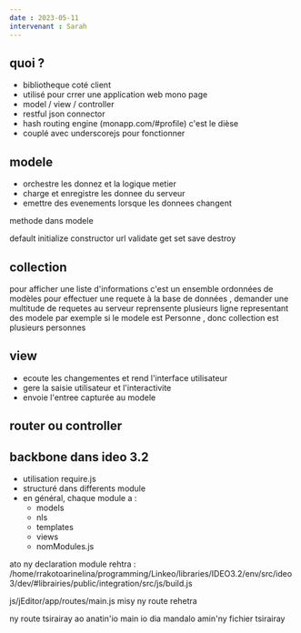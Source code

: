 ```yaml
---
date : 2023-05-11
intervenant : Sarah
---
```


## quoi ?

+ bibliotheque coté client 
+ utilisé pour crrer une application web mono page
+ model / view / controller
+ restful json connector 
+ hash routing engine (monapp.com/#profile) c'est le dièse
+ couplé avec underscorejs pour fonctionner

## modele 
+ orchestre les donnez et la logique metier 
+ charge et enregistre les donnee du serveur 
+ emettre des evenements lorsque les donnees changent 

methode dans modele 

default 
initialize
constructor 
url 
validate
get 
set 
save 
destroy 

## collection 
pour afficher une liste d'informations
c'est un ensemble ordonnées de modèles 
pour effectuer une requete à la base de données , demander une multitude de requetes au serveur 
reprensente plusieurs ligne representant des modele 
par exemple si le modele est Personne , donc collection est plusieurs personnes 

## view

+ ecoute les changementes et rend l'interface utilisateur 
+ gere la saisie utilisateur et l'interactivite 
+ envoie l'entree capturée au modele 

## router ou controller 

## backbone dans ideo 3.2

+ utilisation require.js
+ structuré dans differents module 
+ en général, chaque module a :
	+ models 
	+ nls 
	+ templates 
	+ views
	+ nomModules.js

ato ny declaration module rehtra  : /home/rrakotoarinelina/programming/Linkeo/libraries/IDEO3.2/env/src/ideo3/dev/#librairies/public/integration/src/js/build.js

js/jEditor/app/routes/main.js misy ny route rehetra 

ny route tsirairay ao anatin'io main io dia mandalo amin'ny fichier tsirairay


